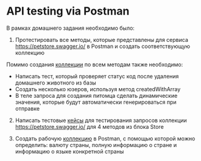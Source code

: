 # API testing via Postman

В рамках домашнего задания необходимо было: 

1) Протестировать все методы, которые представлены для сервиса https://petstore.swagger.io/ в Postman и создать соответствующую коллекцию

Помимо создания <a href="https://www.postman.com/verakul/workspace/my-workspace/collection/28815399-73e9c31e-0f44-4719-ab50-3a550262d578?action=share&creator=28815399">коллекции</a> по всем методам также необходимо:

- Написать тест, который проверяет статус код после удаления домашнего животного из базы
- Создать несколько юзеров, используя метод createdWithArray
- В теле запроса для создания питомца сделать динамические значения, которые будут автоматически генерироваться при отправке

2) Написать тестовые <a href="https://docs.google.com/spreadsheets/d/1pqJjBW98Zd46Nj6mMSOA6g4aBV_GurNHtuHQrkmz53w/edit?usp=sharing">кейсы</a> для тестирования запросов коллекции https://petstore.swagger.io/ для 4 методов из блока Store

3) Cоздать рабочую <a href="https://www.postman.com/verakul/workspace/my-workspace/collection/28815399-73e9c31e-0f44-4719-ab50-3a550262d578?action=share&creator=28815399">коллекцию</a> в Postman, с помощью которой можно определить: валюту страны, полную информацию о стране и информацию о языке конкретной страны
